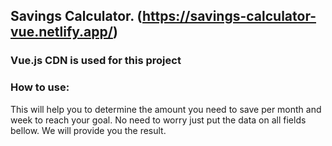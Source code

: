 ## Savings Calculator. (https://savings-calculator-vue.netlify.app/)
### Vue.js CDN is used for this project

### How to use:
This will help you to determine the amount you need to save per month and week to reach your goal. No need to worry just put the data on all fields bellow. We will provide you the result.
